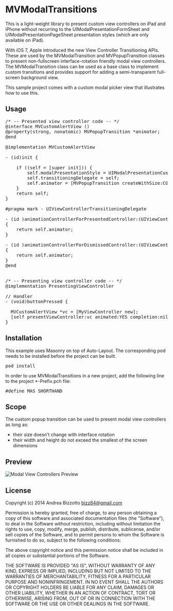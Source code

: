 MVModalTransitions
=======================================================

This is a light-weight library to present custom view controllers on iPad and iPhone without recurring to the UIModalPresentationFormSheet and UIModalPresentationPageSheet presentation styles (which are only available on iPad).

With iOS 7, Apple introduced the new View Controller Transitioning APIs. These are used by the MVModalTransition and MVPopupTransition classes to present non-fullscreen interface-rotation friendly modal view controllers.
The MVModalTransition class can be used as a base class to implement custom transitions and provides support for adding a semi-transparent full-screen background view.

This sample project comes with a custom modal picker view that illustrates how to use this.

Usage
-------------------------------------------------------

<pre>
/* -- Presented view controller code -- */
@interface MVCustomAlertView ()<UIViewControllerTransitioningDelegate>
@property(strong, nonatomic) MVPopupTransition *animator;
@end

@implementation MVCustomAlertView

- (id)init {

    if ((self = [super init])) {
        self.modalPresentationStyle = UIModalPresentationCustom;
        self.transitioningDelegate = self;
        self.animator = [MVPopupTransition createWithSize:CGSizeMake(300, 300) dimBackground:YES shouldDismissOnBackgroundViewTap:NO delegate:nil];
    }
    return self;
}

#pragma mark - UIViewControllerTransitioningDelegate

- (id <UIViewControllerAnimatedTransitioning>)animationControllerForPresentedController:(UIViewController *)presented presentingController:(UIViewController *)presenting sourceController:(UIViewController *)source
{
    return self.animator;
}

- (id <UIViewControllerAnimatedTransitioning>)animationControllerForDismissedController:(UIViewController *)dismissed
{
    return self.animator;
}
@end


/* -- Presenting view controller code -- */
@implementation PresentingViewController

// Handler
- (void)buttonPressed {

  MVCustomAlertView *vc = [MyViewController new];
  [self presentViewController:vc animated:YES completion:nil];  
}
</pre>

Installation
-------------------------------------------------------

This example uses Masonry on top of Auto-Layout. The corresponding pod needs to be installed before the project can be built.

<pre>
pod install
</pre>

In order to use MVModalTransitions in a new project, add the following line to the project *-Prefix.pch file:

<pre>
#define MAS_SHORTHAND
</pre>

Scope
-------------------------------------------------------
The custom popup transition can be used to present modal view controllers as long as:
- their size doesn't change with interface rotation
- their width and height do not exceed the smallest of the screen dimensions

Preview
-------------------------------------------------------

![Modal View Controllers Preview](https://github.com/bizz84/MVModalTransitions/raw/master/Screenshots/ModalPortrait.png "Modal View Controllers Preview")

License
-------------------------------------------------------
Copyright (c) 2014 Andrea Bizzotto bizz84@gmail.com

Permission is hereby granted, free of charge, to any person obtaining a copy of this software and associated documentation files (the "Software"), to deal in the Software without restriction, including without limitation the rights to use, copy, modify, merge, publish, distribute, sublicense, and/or sell copies of the Software, and to permit persons to whom the Software is furnished to do so, subject to the following conditions:

The above copyright notice and this permission notice shall be included in all copies or substantial portions of the Software.

THE SOFTWARE IS PROVIDED "AS IS", WITHOUT WARRANTY OF ANY KIND, EXPRESS OR IMPLIED, INCLUDING BUT NOT LIMITED TO THE WARRANTIES OF MERCHANTABILITY, FITNESS FOR A PARTICULAR PURPOSE AND NONINFRINGEMENT. IN NO EVENT SHALL THE AUTHORS OR COPYRIGHT HOLDERS BE LIABLE FOR ANY CLAIM, DAMAGES OR OTHER LIABILITY, WHETHER IN AN ACTION OF CONTRACT, TORT OR OTHERWISE, ARISING FROM, OUT OF OR IN CONNECTION WITH THE SOFTWARE OR THE USE OR OTHER DEALINGS IN THE SOFTWARE.
